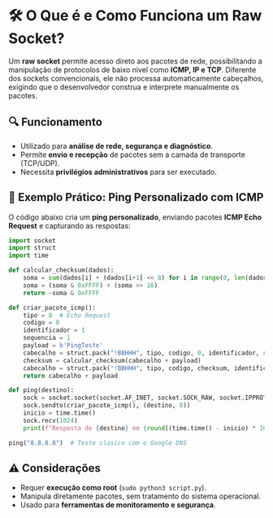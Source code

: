 # 🛠 O Que é e Como Funciona um Raw Socket?

Um **raw socket** permite acesso direto aos pacotes de rede, possibilitando a manipulação de protocolos de baixo nível como **ICMP, IP e TCP**. Diferente dos sockets convencionais, ele não processa automaticamente cabeçalhos, exigindo que o desenvolvedor construa e interprete manualmente os pacotes.

## 🔍 Funcionamento
- Utilizado para **análise de rede, segurança e diagnóstico**.
- Permite **envio e recepção** de pacotes sem a camada de transporte (TCP/UDP).
- Necessita **privilégios administrativos** para ser executado.

## 📌 Exemplo Prático: Ping Personalizado com ICMP
O código abaixo cria um **ping personalizado**, enviando pacotes **ICMP Echo Request** e capturando as respostas:

```python
import socket
import struct
import time

def calcular_checksum(dados):
    soma = sum(dados[i] + (dados[i+1] << 8) for i in range(0, len(dados), 2))
    soma = (soma & 0xFFFF) + (soma >> 16)
    return ~soma & 0xFFFF

def criar_pacote_icmp():
    tipo = 8  # Echo Request
    codigo = 0
    identificador = 1
    sequencia = 1
    payload = b'PingTeste'
    cabecalho = struct.pack("!BBHHH", tipo, codigo, 0, identificador, sequencia)
    checksum = calcular_checksum(cabecalho + payload)
    cabecalho = struct.pack("!BBHHH", tipo, codigo, checksum, identificador, sequencia)
    return cabecalho + payload

def ping(destino):
    sock = socket.socket(socket.AF_INET, socket.SOCK_RAW, socket.IPPROTO_ICMP)
    sock.sendto(criar_pacote_icmp(), (destino, 0))
    inicio = time.time()
    sock.recv(1024)
    print(f"Resposta de {destino} em {round((time.time() - inicio) * 1000, 2)}ms")

ping("8.8.8.8")  # Teste clasico com o Google DNS
```

## ⚠️ Considerações
- Requer **execução como root** (`sudo python3 script.py`).
- Manipula diretamente pacotes, sem tratamento do sistema operacional.
- Usado para **ferramentas de monitoramento e segurança**.

